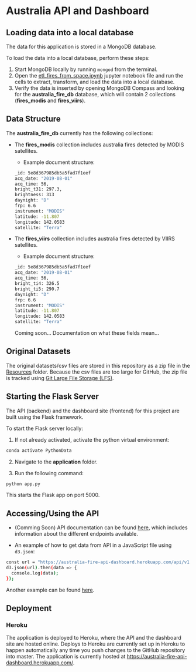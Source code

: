 # Australia API and Dashboard

## Loading data into a local database

The data for this application is stored in a MongoDB database.

To load the data into a local database, perform these steps:

1. Start MongoDB locally by running `mongod` from the terminal.
2. Open the [etl_fires_from_space.ipynb](./etl_fires_from_space.ipynb) jupyter notebook file and run the cells to extract, transform, and load the data into a local database.
3. Verify the data is inserted by opening MongoDB Compass and looking for the **australia_fire_db** database, which will contain 2 collections (**fires_modis** and **fires_viirs**).

## Data Structure

The **australia_fire_db** currently has the following collections:

- The **fires_modis** collection includes australia fires detected by MODIS satellites.

  - Example document structure:

  ```bash
  _id: 5e8d367985db5a5fad7f1eef
  acq_date: "2019-08-01"
  acq_time: 56,
  bright_t31: 297.3,
  brightness: 313
  daynight: "D"
  frp: 6.6
  instrument: "MODIS"
  latitude: -11.807
  longitude: 142.0583
  satellite: "Terra"
  ```

- The **fires_viirs** collection includes australia fires detected by VIIRS satellites.

  - Example document structure:

  ```bash
  _id: 5e8d367985db5a5fad7f1eef
  acq_date: "2019-08-01"
  acq_time: 56,
  bright_ti4: 326.5
  bright_ti5: 290.7
  daynight: "D"
  frp: 6.6
  instrument: "MODIS"
  latitude: -11.807
  longitude: 142.0583
  satellite: "Terra"
  ```

  Coming soon... Documentation on what these fields mean...

## Original Datasets

The original datasets/csv files are stored in this repository as a zip file in the [Resources](./Resources) folder. Because the csv files are too large for GitHub, the zip file is tracked using [Git Large File Storage (LFS)](https://git-lfs.github.com/).

## Starting the Flask Server

The API (backend) and the dashboard site (frontend) for this project are built using the Flask framework.

To start the Flask server locally:

1. If not already activated, activate the python virtual environment:

```bash
conda activate PythonData
```

2. Navigate to the **application** folder.

3. Run the following command:

```bash
python app.py
```

This starts the Flask app on port 5000.

## Accessing/Using the API

- (Comming Soon) API documentation can be found [here](https://australia-fire-api-dashboard.herokuapp.com/api/v1.0/docs), which includes information about the different endpoints available.

- An example of how to get data from API in a JavaScript file using `d3.json`:

```bash
const url = "https://australia-fire-api-dashboard.herokuapp.com/api/v1.0/fires_modis"
d3.json(url).then(data => {
  console.log(data);
});
```

Another example can be found [here](./application/static/js/buildDataTable.js).

## Deployment

### Heroku

The application is deployed to Heroku, where the API and the dashboard site are hosted online. Deploys to Heroku are currently set up in Heroku to happen automatically any time you push changes to the GitHub repository into master. The application is currently hosted at <https://australia-fire-api-dashboard.herokuapp.com/>.
